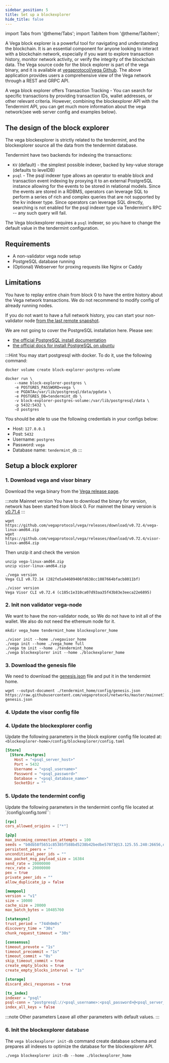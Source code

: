 ```yaml
---
sidebar_position: 5
title: Set up a blockexplorer
hide_title: false
---
```

import Tabs from '@theme/Tabs';
import TabItem from '@theme/TabItem';

A Vega block explorer is a powerful tool for navigating and understanding the blockchain. It is an essential component for anyone looking to interact with a blockchain network, especially if you want to explore transaction history, monitor network activity, or verify the integrity of the blockchain data. The Vega source code for the block explorer is part of the vega binary, and it is available at [vegaprotocol/vega Github](https://github.com/vegaprotocol/vega/tree/develop/blockexplorer).
The above application provides users a comprehensive view of the Vega network through a REST and GRPC API.

A vega block explorer offers Transaction Tracking - You can search for specific transactions by providing transaction IDs, wallet addresses, or other relevant criteria. 
However, combining the blockexplorer API with the Tendermint API, you can get much more information about the vega network(see web server config and examples below).

## The design of the block explorer

The vega blockexplorer is strictly related to the tendermint, and the blockexplorer source all the data from the tendermint database.

Tendermint have two backends for indexing the transactions:

- `KV` (default) - the simplest possible indexer, backed by key-value storage (defaults to levelDB)
- `psql` - The psql indexer type allows an operator to enable block and transaction event indexing by proxying it to an external PostgreSQL instance allowing for the events to be stored in relational models. Since the events are stored in a RDBMS, operators can leverage SQL to perform a series of rich and complex queries that are not supported by the kv indexer type. Since operators can leverage SQL directly, searching is not enabled for the psql indexer type via Tendermint's RPC -- any such query will fail.

The Vega blockexplorer requires a `psql` indexer, so you have to change the default value in the tendermint configuration.

## Requirements

- A non-validator vega node setup
- PostgreSQL database running
- (Optional) Webserver for proxing requests like Nginx or Caddy

## Limitations

You have to replay entire chain from block 0 to have the entire history about the Vega network transactions. We do not recommend to modify config of already running nodes.

If you do not want to have a full network history, you can start your non-validator node [from the last remote snapshot](../how-to/use-snapshots.md#start-a-new-node-using-network-snapshots).

We are not going to cover the PostgreSQL installation here. Please see:

- [the official PostgreSQL install documentation](https://www.postgresql.org/docs/current/tutorial-install.html)
- [the official docs for install PostgreSQL on ubuntu](https://www.postgresql.org/download/linux/ubuntu/)

:::Hint
You may start postgresql with docker. To do it, use the following command:

```shell
docker volume create block-explorer-postgres-volume

docker run \
    --name block-explorer-postgres \
    -e POSTGRES_PASSWORD=vega \
    -e PGDATA=/var/lib/postgresql/data/pgdata \
    -e POSTGRES_DB=tendermint_db \
    -v block-explorer-postgres-volume:/var/lib/postgresql/data \
    -p 5432:5432 \
    -d postgres
```

You should be able to use the following credentials in your configs below:

- Host: `127.0.0.1`
- Post: `5432`
- Username: `postgres`
- Password: `vega`
- Database name: `tendermint_db`
:::

## Setup a block explorer

### 1. Download vega and visor binary

Download the vega binary from the [Vega release page](https://github.com/vegaprotocol/vega/releases). 

:::note Mainnet version
You have to download the binary for version, network has been started from block 0. For mainnet the binary version is [v0.71.4](https://github.com/vegaprotocol/vega/releases/tag/v0.72.4)
:::

```shell
wget https://github.com/vegaprotocol/vega/releases/download/v0.72.4/vega-linux-amd64.zip
wget https://github.com/vegaprotocol/vega/releases/download/v0.72.4/visor-linux-amd64.zip
```

Then unzip it and check the version

```shell
unzip vega-linux-amd64.zip
unzip visor-linux-amd64.zip 

./vega version
Vega CLI v0.72.14 (282fe5a94609406fd638cc1087664bfacb8011bf)

./visor version
Vega Visor CLI v0.72.4 (c185c1e310ca07d93aa35f43b83e3eeca22e6895)
```

### 2. Init non validator vega-node

We want to have the non-validator node, so We do not have to init all of the wallet. We also do not need the ethereum node for it.

```shell
mkdir vega_home tendermint_home blockexplorer_home

./visor init --home ./vegavisor_home
./vega init --home ./vega_home full
./vega tm init --home ./tendermint_home 
./vega blockexplorer init --home ./blockexplorer_home
```

### 3. Download the genesis file

We need to download the [genesis.json](https://raw.githubusercontent.com/vegaprotocol/networks/master/mainnet1/genesis.json) file and put it in the tendermint home.

```shell
wget --output-document ./tendermint_home/config/genesis.json https://raw.githubusercontent.com/vegaprotocol/networks/master/mainnet1/
genesis.json
```

### 4. Update the visor config file



### 4. Update the blockexplorer config

Update the following parameters in the block explorer config file located at: `<blockexplorer-home>/config/blockexplorer/config.toml`

```toml
[Store]
  [Store.Postgres]
    Host = "<psql_server_host>"
    Port = 5432
    Username = "<psql_username>"
    Password = "<psql_password>"
    Database = "<psql_database_name>"
    SocketDir = ""
```

### 5. Update the tendermint config

Update the following parameters in the tendermint config file located at `<tendermint-home>/config/config.toml``:

```toml
[rpc]
cors_allowed_origins = ["*"]

[p2p]
max_incoming_connection_attempts = 100
seeds = "b0db58f5651c85385f588bd5238b42bedbe57073@13.125.55.240:26656,da2c4771f2aec1749cbc8db545b2af89099cdcb7@168.119.147.148:40656,13ce7373381072bc575566e702fabef0db64ffdb@20.82.255.140:26656,5d02699874ea6a1e14df948b2e9f1198d23b95a7@51.222.80.128:26656,abe207dae9367995526812d42207aeab73fd6418@18.158.4.175:26656,198ecd046ebb9da0fc5a3270ee9a1aeef57a76ff@144.76.105.240:26656,80fda55eeaa6036e5b61c11b423b073681a2b6b4@3.25.100.39:26656,211e435c2162aedb6d687409d5d7f67399d198a9@65.21.60.252:26656,c5b11e1d819115c4f3974d14f76269e802f3417b@34.88.191.54:26656,e2379bca600a528de55e845b77de5ff480c9631c@185.146.148.107:26656,0a972d61a57532ea8b521b01238bdf125fcd52b1@141.94.162.118:26656,9bcebff7664a3310bf4b31a76e5547f44ffb94cc@80.190.132.234:26656,61051c21f083ee30c835a34a0c17c5d1ceef3c62@51.178.75.45:26656"
persistent_peers = ""
unconditional_peer_ids = ""
max_packet_msg_payload_size = 16384
send_rate = 20000000
recv_rate = 20000000
pex = true
private_peer_ids = ""
allow_duplicate_ip = false

[mempool]
version = "v1"
size = 10000
cache_size = 20000
max_batch_bytes = 10485760

[statesync]
trust_period = "744h0m0s"
discovery_time = "30s"
chunk_request_timeout = "30s"

[consensus]
timeout_prevote = "1s"
timeout_precommit = "1s"
timeout_commit = "0s"
skip_timeout_commit = true
create_empty_blocks = true
create_empty_blocks_interval = "1s"

[storage]
discard_abci_responses = true

[tx_index]
indexer = "psql"
psql-conn = "postgresql://<psql_username>:<psql_password>@<psql_server_host>:5432/<psql_database_name>?sslmode=disable"
index_all_keys = false
```

:::note Other parameters
Leave all other parameters with default values.
:::

### 6. Init the blockexplorer database

The `vega blockexplorer init-db` command create database schema and prepares all indexes to optimize the database for the blockexplorer API.

```shell
./vega blockexplorer init-db --home ./blockexplorer_home 
```

